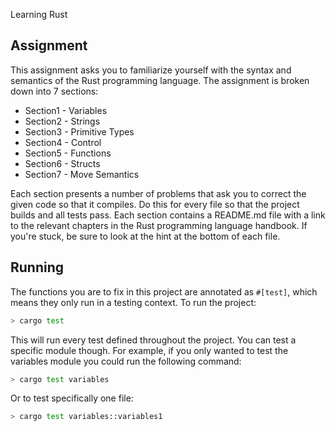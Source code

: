 Learning Rust

## Assignment

This assignment asks you to familiarize yourself with the syntax and semantics of the Rust programming language. The assignment is broken down into 7 sections:

- Section1 - Variables
- Section2 - Strings
- Section3 - Primitive Types
- Section4 - Control
- Section5 - Functions
- Section6 - Structs
- Section7 - Move Semantics

Each section presents a number of problems that ask you to correct the given code so that it compiles. Do this for every file so that the project builds and all tests pass. Each section contains a README.md file with a link to the relevant chapters in the Rust programming language handbook. If you're stuck, be sure to look at the hint at the bottom of each file.

## Running

The functions you are to fix in this project are annotated as `#[test]`, which means they only run in a testing context. To run the project:

```bash
> cargo test
```

This will run every test defined throughout the project. You can test a specific module though. For example, if you only wanted to test the variables module you could run the following command:

```bash
> cargo test variables
```

Or to test specifically one file:

```bash
> cargo test variables::variables1
```
